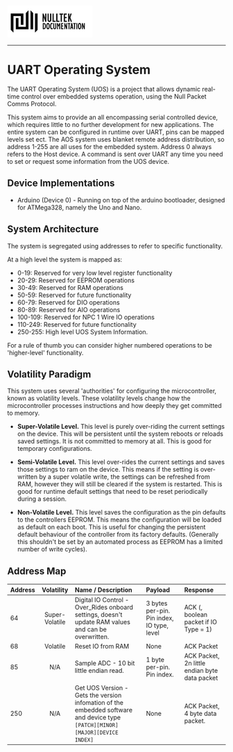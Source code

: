 [![NullTek Documentation](../../resources/NullTekDocumentationLogo.png)](https://creatingnull.github.io)

---

# UART Operating System

The UART Operating System (UOS) is a project that allows dynamic real-time control over embedded systems operation, using the Null Packet Comms Protocol.

This system aims to provide an all encompassing serial controlled device, which requires little to no further development for new applications. 
The entire system can be configured in runtime over UART, pins can be mapped levels set ect. 
The AOS system uses blanket remote address distribution, so address 1-255 are all uses for the embedded system. 
Address 0 always refers to the Host device. 
A command is sent over UART any time you need to set or request some information from the UOS device. 

## Device Implementations

* Arduino (Device 0) - Running on top of the arduino bootloader, designed for ATMega328, namely the Uno and Nano.

## System Architecture

The system is segregated using addresses to refer to specific functionality. 

At a high level the system is mapped as:

*   0-19: Reserved for very low level register functionality 
*   20-29: Reserved for EEPROM operations
*   30-49: Reserved for RAM operations
*   50-59: Reserved for future functionality
*   60-79: Reserved for DIO operations
*   80-89: Reserved for AIO operations
*   100-109: Reserved for NPC 1 Wire IO operations
*   110-249: Reserved for future functionality
*   250-255: High level UOS System Information.

For a rule of thumb you can consider higher numbered operations to be 'higher-level' functionality.

## Volatility Paradigm

This system uses several 'authorities' for configuring the microcontroller, known as volatility levels. 
These volatility levels change how the microcontroller processes instructions and how deeply they get committed to memory.

*   **Super-Volatile Level.** 
    This level is purely over-riding the current settings on the device. 
    This will be persistent until the system reboots or reloads saved settings. 
    It is not committed to memory at all. 
    This is good for temporary configurations. 
    
*   **Semi-Volatile Level.** 
    This level over-rides the current settings and saves those settings to ram on the device. 
    This means if the setting is over-written by a super volatile write, the settings can be refreshed from RAM, however they will still be cleared if the system is restarted. 
    This is good for runtime default settings that need to be reset periodically during a session.
    
*   **Non-Volatile Level.** 
    This level saves the configuration as the pin defaults to the controllers EEPROM. 
    This means the configuration will be loaded as default on each boot. 
    This is useful for changing the persistent default behaviour of the controller from its factory defaults. 
    (Generally this shouldn't be set by an automated process as EEPROM has a limited number of write cycles).

## Address Map

| Address | Volatility       | Name / Description                                                                                                           | Payload                                               | Response                                                        | 
| :------ | :--------------: | :--------------------------------------------------------------------------------------------------------------------------- | :---------------------------------------------------  | :-------------------------------------------------------------- |
| 64      | Super-Volatile   | Digital IO Control - Over_Rides onboard settings, doesn't update RAM values and can be overwritten.                          | 3 bytes per-pin. Pin index, IO type, level            | ACK (, boolean packet if IO Type = 1)                           |
| 68      | Volatile         | Reset IO from RAM                                                                                                            | None                                                  | ACK Packet                                                      |
| 85      | N/A              | Sample ADC - 10 bit little endian read.                                                                                      | 1 byte per-pin. Pin index.                            | ACK Packet, 2n little endian byte data packet                   |
| 250     | N/A              | Get UOS Version - Gets the version infomation of the embedded software and device type `[PATCH][MINOR][MAJOR][DEVICE INDEX]` | None                                                  | ACK Packet, 4 byte data packet.                                 |
